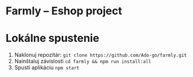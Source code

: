 # Farmly – Eshop project

# Lokálne spustenie
1. Naklonuj repozitár: ```git clone https://github.com/Ado-go/farmly.git```
2. Nainštaluj závislosti ```cd farmly && npm run install:all```
3. Spusti aplikáciu ```npm start```
